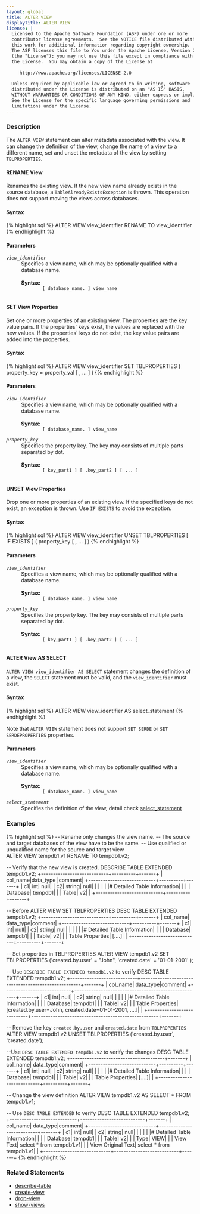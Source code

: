 ```yaml
---
layout: global
title: ALTER VIEW
displayTitle: ALTER VIEW 
license: |
  Licensed to the Apache Software Foundation (ASF) under one or more
  contributor license agreements.  See the NOTICE file distributed with
  this work for additional information regarding copyright ownership.
  The ASF licenses this file to You under the Apache License, Version 2.0
  (the "License"); you may not use this file except in compliance with
  the License.  You may obtain a copy of the License at
 
     http://www.apache.org/licenses/LICENSE-2.0
 
  Unless required by applicable law or agreed to in writing, software
  distributed under the License is distributed on an "AS IS" BASIS,
  WITHOUT WARRANTIES OR CONDITIONS OF ANY KIND, either express or implied.
  See the License for the specific language governing permissions and
  limitations under the License.
---
```


### Description

The `ALTER VIEW` statement can alter metadata associated with the view. It can change the definition of the view, change
the name of a view to a different name, set and unset the metadata of the view by setting `TBLPROPERTIES`.

#### RENAME View
Renames the existing view. If the new view name already exists in the source database, a `TableAlreadyExistsException` is thrown. This operation
does not support moving the views across databases.

#### Syntax
{% highlight sql %}
ALTER VIEW view_identifier RENAME TO view_identifier
{% endhighlight %}

#### Parameters
<dl>
  <dt><code><em>view_identifier</em></code></dt>
  <dd>
    Specifies a view name, which may be optionally qualified with a database name.<br><br>
    <b> Syntax:</b>
      <code>
        [ database_name. ] view_name
      </code>
  </dd>
</dl>

#### SET View Properties
Set one or more properties of an existing view. The properties are the key value pairs. If the properties' keys exist, 
the values are replaced with the new values. If the properties' keys do not exist, the key value pairs are added into
the properties.

#### Syntax
{% highlight sql %}
ALTER VIEW view_identifier SET TBLPROPERTIES ( property_key = property_val [ , ... ] )
{% endhighlight %}

#### Parameters
<dl>
  <dt><code><em>view_identifier</em></code></dt>
  <dd>
    Specifies a view name, which may be optionally qualified with a database name.<br><br>
    <b> Syntax:</b>
      <code>
        [ database_name. ] view_name
      </code>
  </dd>
  <dt><code><em>property_key</em></code></dt>
  <dd>
    Specifies the property key. The key may consists of multiple parts separated by dot.<br><br>
    <b>Syntax:</b>
      <code>
        [ key_part1 ] [ .key_part2 ] [ ... ]
      </code>
  </dd>
</dl>

#### UNSET View Properties
Drop one or more properties of an existing view. If the specified keys do not exist, an exception is thrown. Use 
`IF EXISTS` to avoid the exception. 

#### Syntax
{% highlight sql %}
ALTER VIEW view_identifier UNSET TBLPROPERTIES [ IF EXISTS ]  ( property_key [ , ... ] )
{% endhighlight %}

#### Parameters
<dl>
  <dt><code><em>view_identifier</em></code></dt>
  <dd>
    Specifies a view name, which may be optionally qualified with a database name.<br><br>
    <b> Syntax:</b>
      <code>
        [ database_name. ] view_name
      </code>
  </dd>
  <dt><code><em>property_key</em></code></dt>
  <dd>
    Specifies the property key. The key may consists of multiple parts separated by dot.<br><br>
    <b>Syntax:</b>
      <code>
        [ key_part1 ] [ .key_part2 ] [ ... ]
      </code>
  </dd>
</dl>

#### ALTER View AS SELECT
`ALTER VIEW view_identifier AS SELECT` statement changes the definition of a view, the `SELECT` statement must be valid,
and the `view_identifier` must exist.

#### Syntax
{% highlight sql %}
ALTER VIEW view_identifier AS select_statement
{% endhighlight %}

Note that `ALTER VIEW` statement does not support `SET SERDE` or `SET SERDEPROPERTIES` properties.

#### Parameters
<dl>
  <dt><code><em>view_identifier</em></code></dt>
  <dd>
    Specifies a view name, which may be optionally qualified with a database name.<br><br>
    <b> Syntax:</b>
      <code>
        [ database_name. ] view_name
      </code>
  </dd>
  <dt><code><em>select_statement</em></code></dt>
  <dd>
    Specifies the definition of the view, detail check <a href="sql-ref-syntax-qry-select.html">select_statement</a>
  </dd>
</dl>

### Examples

{% highlight sql %}
-- Rename only changes the view name.
-- The source and target databases of the view have to be the same.
-- Use qualified or unqualified name for the source and target view  
ALTER VIEW tempdb1.v1 RENAME TO tempdb1.v2;

-- Verify that the new view is created.
DESCRIBE TABLE EXTENDED tempdb1.v2;
+----------------------------+----------+-------+
|                    col_name|data_type |comment|
+----------------------------+----------+-------+
|                          c1|       int|   null|
|                          c2|    string|   null|
|                            |          |       |
|# Detailed Table Information|          |       |
|                    Database|   tempdb1|       |
|                       Table|        v2|       |
+----------------------------+----------+-------+

-- Before ALTER VIEW SET TBLPROPERTIES
DESC TABLE EXTENDED tempdb1.v2;
+----------------------------+----------+-------+
|                    col_name| data_type|comment|
+----------------------------+----------+-------+
|                          c1|       int|   null|
|                          c2|    string|   null|
|                            |          |       |
|# Detailed Table Information|          |       |
|                    Database|   tempdb1|       |
|                       Table|        v2|       |
|            Table Properties|    [....]|       |
+----------------------------+----------+-------+

-- Set properties in TBLPROPERTIES
ALTER VIEW tempdb1.v2 SET TBLPROPERTIES ('created.by.user' = "John", 'created.date' = '01-01-2001' );

-- Use `DESCRIBE TABLE EXTENDED tempdb1.v2` to verify
DESC TABLE EXTENDED tempdb1.v2;
+----------------------------+-----------------------------------------------------+-------+
|                    col_name|                                            data_type|comment|
+----------------------------+-----------------------------------------------------+-------+
|                          c1|                                                  int|   null|
|                          c2|                                               string|   null|
|                            |                                                     |       |
|# Detailed Table Information|                                                     |       |
|                    Database|                                              tempdb1|       |
|                       Table|                                                   v2|       |
|            Table Properties|[created.by.user=John, created.date=01-01-2001, ....]|       |
+----------------------------+-----------------------------------------------------+-------+

-- Remove the key `created.by.user` and `created.date` from `TBLPROPERTIES`
ALTER VIEW tempdb1.v2 UNSET TBLPROPERTIES ('created.by.user', 'created.date');

--Use `DESC TABLE EXTENDED tempdb1.v2` to verify the changes
DESC TABLE EXTENDED tempdb1.v2;
+----------------------------+----------+-------+
|                    col_name| data_type|comment|
+----------------------------+----------+-------+
|                          c1|       int|   null|
|                          c2|    string|   null|
|                            |          |       |
|# Detailed Table Information|          |       |
|                    Database|   tempdb1|       |
|                       Table|        v2|       |
|            Table Properties|    [....]|       |
+----------------------------+----------+-------+

-- Change the view definition
ALTER VIEW tempdb1.v2 AS SELECT * FROM tempdb1.v1;

-- Use `DESC TABLE EXTENDED` to verify
DESC TABLE EXTENDED tempdb1.v2;
+----------------------------+---------------------------+-------+
|                    col_name|                  data_type|comment|
+----------------------------+---------------------------+-------+
|                          c1|                        int|   null|
|                          c2|                     string|   null|
|                            |                           |       |
|# Detailed Table Information|                           |       |
|                    Database|                    tempdb1|       |
|                       Table|                         v2|       |
|                        Type|                       VIEW|       |
|                   View Text|   select * from tempdb1.v1|       |
|          View Original Text|   select * from tempdb1.v1|       |
+----------------------------+---------------------------+-------+
{% endhighlight %}

### Related Statements

 * [describe-table](sql-ref-syntax-aux-describe-table.html)
 * [create-view](sql-ref-syntax-ddl-create-view.html)
 * [drop-view](sql-ref-syntax-ddl-drop-view.html)
 * [show-views](sql-ref-syntax-aux-show-views.html)
